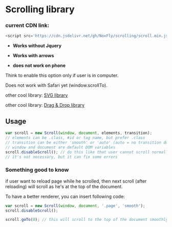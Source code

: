 # Scrolling library

### current CDN link:
```js
<script src='https://cdn.jsdelivr.net/gh/NoxFly/scrolling/scroll.min.js'></script>
```

* **Works without Jquery**

* **Works with arrows**

* **does not work on phone**

Think to enable this option only if user is in computer.

Does not work with Safari yet (window.scrollTo).

other cool library: [SVG library](http://github.com/NoxFly/SVG)

other cool library: [Drag & Drop library](http://github.com/NoxFly/Drag-and-Drop)

## Usage

```js
var scroll = new Scroll(window, document, elements, transition);
// elements can be .class, #id or tag name, but prefer .class
// transition can be either 'smooth' or 'auto' (auto = no transition duration)
// window and document are default DOM variables
scroll.disableScroll(); // do this like that user cannot scroll normally between each page
// it's not necessary, but it can fix some errors
```

### Something good to know

if user want to reload page while he scrolled, then next scroll (after reloading) will scroll as he's at the top of the document.

To have a better renderer, you can insert following code:

```js
var scroll = new Scroll(window, document, '.page', 'smooth');
scroll.disableScroll();

scroll.goTo(0); // this will scroll to the top of the document smoothly while he's reloading !
```